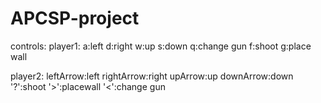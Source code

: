 # APCSP-project

controls:
player1:
a:left
d:right
w:up
s:down
q:change gun
f:shoot
g:place wall

player2:
leftArrow:left
rightArrow:right
upArrow:up
downArrow:down
'?':shoot
'>':placewall
'<':change gun

